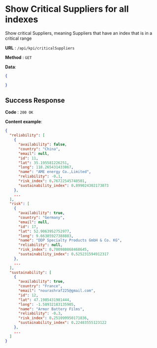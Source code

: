 # Show Critical Suppliers for all indexes

Show critical Suppliers, meaning Suppliers that have an index that is in a critical range

**URL** : `/api/kpi/criticalSuppliers`

**Method** : `GET`

**Data**: 

```json
{
    
}
```

## Success Response

**Code** : `200 OK`

**Content example**:

```json
{
  "reliability": [
    {
      "availability": false,
      "country": "China",
      "email": null,
      "id": 11,
      "lat": 35.195581226251,
      "long": 118.265431433867,
      "name": "AME energy Co.,Limited",
      "reliability": -0.1,
      "risk_index": 0.76722545748501,
      "sustainability_index": 0.899024302173073
    },
    ...
  ],
  "risk": [
    {
      "availability": true,
      "country": "Germany",
      "email": null,
      "id": 17,
      "lat": 52.9063952752977,
      "long": 9.66385927388883,
      "name": "DDP Specialty Products GmbH & Co. KG",
      "reliability": null,
      "risk_index": 0.700980868468645,
      "sustainability_index": 0.525231594912317
    },
    ...
  ],
  "sustainability": [
    {
      "availability": true,
      "country": "France",
      "email": "nourashraf225@gmail.com",
      "id": 12,
      "lat": 47.1985431981444,
      "long": -1.58932183135905,
      "name": "Armor Battery Films",
      "reliability": -0.3,
      "risk_index": 0.251099950171836,
      "sustainability_index": 0.22483555123122
    },
    ...
  ]
}
```